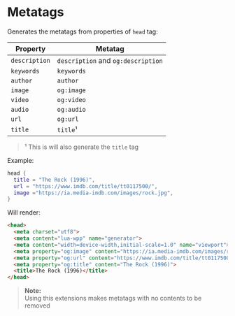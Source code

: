 # Metatags

Generates the metatags from properties of `head` tag:

| Property | Metatag |
|--|--|
| `description` |  `description` and `og:description` |
| `keywords` | `keywords` |
| `author` | `author` |
| `image` | `og:image` |
| `video` | `og:video` |
| `audio` | `og:audio` |
| `url` | `og:url` | 
| `title` | `title`¹ |


> ¹ This is will also generate the `title` tag

Example:

```lua
head {
  title = "The Rock (1996)",
  url = "https://www.imdb.com/title/tt0117500/",
  image ="https://ia.media-imdb.com/images/rock.jpg",
}
```

Will render:

```html
<head>
  <meta charset="utf8">
  <meta content="lua-wpp" name="generator">
  <meta content="width=device-width,initial-scale=1.0" name="viewport">
  <meta property="og:image" content="https://ia.media-imdb.com/images/rock.jpg">
  <meta property="og:url" content="https://www.imdb.com/title/tt0117500/">
  <meta property="og:title" content="The Rock (1996)">
  <title>The Rock (1996)</title>
</head>
```

> **Note:** <br>
> Using this extensions makes metatags with no contents to be removed
